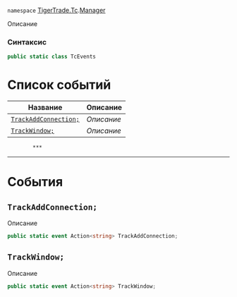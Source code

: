 
`namespace` [TigerTrade.Tc](../../TigerTrade.Tc.md).[Manager](../../TigerTrade.Tc/Manager.md)


Описание

### Синтаксис
```csharp
public static class TcEvents
```


# Список событий
| Название | Описание |
| --- | --- |
| [`TrackAddConnection;`](#event-trackaddconnection;) | *Описание* |
| [`TrackWindow;`](#event-trackwindow;) | *Описание* |




            ***  
 ***  
# События

## `TrackAddConnection;`<a href="event-trackaddconnection;" id="event-trackaddconnection;"></a>
Описание

```csharp
public static event Action<string> TrackAddConnection;
```

## `TrackWindow;`<a href="event-trackwindow;" id="event-trackwindow;"></a>
Описание

```csharp
public static event Action<string> TrackWindow;
```

